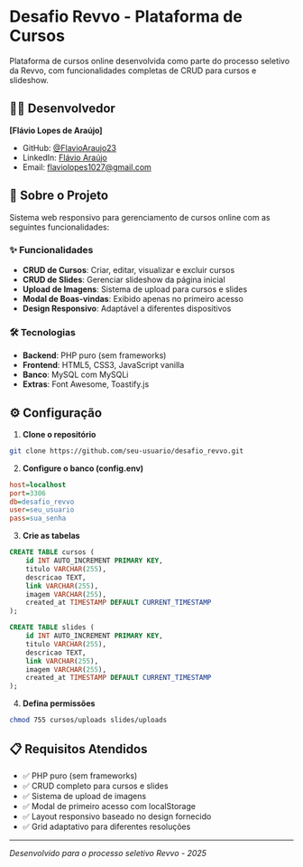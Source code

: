 # Desafio Revvo - Plataforma de Cursos

Plataforma de cursos online desenvolvida como parte do processo seletivo da Revvo, com funcionalidades completas de CRUD para cursos e slideshow.

## 👨‍💻 Desenvolvedor

**[Flávio Lopes de Araújo]**
- GitHub: [@FlavioAraujo23](https://github.com/FlavioAraujo23)
- LinkedIn: [Flávio Araújo](https://linkedin.com/in/flavio23)
- Email: flaviolopes1027@gmail.com

## 🚀 Sobre o Projeto

Sistema web responsivo para gerenciamento de cursos online com as seguintes funcionalidades:

### ✨ Funcionalidades
- **CRUD de Cursos**: Criar, editar, visualizar e excluir cursos
- **CRUD de Slides**: Gerenciar slideshow da página inicial
- **Upload de Imagens**: Sistema de upload para cursos e slides
- **Modal de Boas-vindas**: Exibido apenas no primeiro acesso
- **Design Responsivo**: Adaptável a diferentes dispositivos

### 🛠️ Tecnologias
- **Backend**: PHP puro (sem frameworks)
- **Frontend**: HTML5, CSS3, JavaScript vanilla
- **Banco**: MySQL com MySQLi
- **Extras**: Font Awesome, Toastify.js

## ⚙️ Configuração

1. **Clone o repositório**
```bash
git clone https://github.com/seu-usuario/desafio_revvo.git
```

2. **Configure o banco (config.env)**
```ini
host=localhost
port=3306
db=desafio_revvo
user=seu_usuario
pass=sua_senha
```

3. **Crie as tabelas**
```sql
CREATE TABLE cursos (
    id INT AUTO_INCREMENT PRIMARY KEY, 
    titulo VARCHAR(255), 
    descricao TEXT, 
    link VARCHAR(255), 
    imagem VARCHAR(255), 
    created_at TIMESTAMP DEFAULT CURRENT_TIMESTAMP
);

CREATE TABLE slides (
    id INT AUTO_INCREMENT PRIMARY KEY, 
    titulo VARCHAR(255), 
    descricao TEXT, 
    link VARCHAR(255), 
    imagem VARCHAR(255), 
    created_at TIMESTAMP DEFAULT CURRENT_TIMESTAMP
);
```

4. **Defina permissões**
```bash
chmod 755 cursos/uploads slides/uploads
```

## 📋 Requisitos Atendidos
- ✅ PHP puro (sem frameworks)
- ✅ CRUD completo para cursos e slides
- ✅ Sistema de upload de imagens
- ✅ Modal de primeiro acesso com localStorage
- ✅ Layout responsivo baseado no design fornecido
- ✅ Grid adaptativo para diferentes resoluções

---
*Desenvolvido para o processo seletivo Revvo - 2025*

